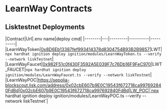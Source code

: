 # LearnWay Contracts

## Lisktestnet Deployments

|Contract|Url|.env name|deploy cmd|
|--------|---|---------|----------|----------|
|LearnWayToken|[0x8D6Eb13387fef993414378d8304754B93B2B9857](https://sepolia-blockscout.lisk.com/address/0x8D6Eb13387fef993414378d8304754B93B2B9857)|LWT|`npx hardhat ignition deploy ignition/modules/LearnWayToken.ts --verify --network liskTestnet`|
|LearnWayFaucet|[0x982F51c0f430F3592A5E039F7c76Db16F9FeC970](https://sepolia-blockscout.lisk.com/address/0x982F51c0f430F3592A5E039F7c76Db16F9FeC970)|LWT_FAUCET|`npx hardhat ignition deploy ignition/modules/LearnWayFaucet.ts --verify --network liskTestnet`|
|LearnWayPOC|https://sepolia-blockscout.lisk.com/address/0x02cbE607b9E0C19543f672718ca997692840FdBd|0x02cbE607b9E0C19543f672718ca997692840FdBd|LW_POC|`npx hardhat ignition deploy ignition/modules/LearnWayPOC.ts --verify --network liskTestnet`|
